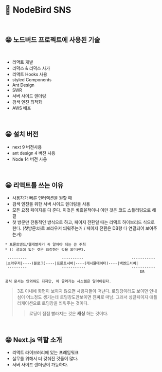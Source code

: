 # 💌 NodeBird SNS

<br>

## 😁 노드버드 프로젝트에 사용된 기술

<br>

- 리액트 개발
- 리덕스 & 리덕스 사가
- 리액트 Hooks 사용
- styled Components
- Ant Design
- SWR
- 서버 사이드 렌더링
- 검색 엔진 최적화
- AWS 배포

<br>

## 😁 설치 버전

- next 9 버전사용
- ant design 4 버전 사용
- Node 14 버전 사용

<br>

## 😁 리액트를 쓰는 이유

- 사용자가 빠른 인터렉션을 원할 때
- 검색 엔진을 위한 서버 사이드 렌더링을 사용
- 모든 요청 페이지를 다 준다. 이것은 비효율적이니 이런 것은 코드 스플리팅으로 해결
- 첫 방문만 전통적인 방식으로 하고, 페이지 전환일 때는 리액트 하이브리드 식으로 한다. (첫방문:바로 브라우저 띄워주는거 / 페이지 전환은 DB랑 다 연결되어 보여주는거)

```
* 프론트앤드/웹개발자가 꼭 알아야 되는 큰 주최
* () 괄호에 있는 것은 요청하는 것을 의미한다.

 ---------                ----------                      -----------
|브라우저|----(블로그)----|프론트서버|----(게시물데이터)----|백엔드서버|
 ---------                -----------                     -----------
                                                              DB

공식 문서는 안외워도 되지만, 이 굴러가는 시스템은 알아야된다.

```

> 3초 이내에 화면이 보이지 않으면 사용자들이 떠난다.
> 로딩창이라도 보이면 인내심이 어느정도 생기는데 로딩창도안보이면 진짜로 떠남.
> 그래서 싱글페이지 애플리케이션으로 로딩창을 띄워주는 것이다.
>
> > 로딩이 점점 빨라지는 것은 **캐싱** 하는 것이다.

<br>

## 😁 Next.js 역할 소개

- 리액트 라이브러리에 있는 프레임워크
- 실무를 위해서 더 갖춰진 것들이 많다.
- 서버 사이드 렌더링이 가능하다.
